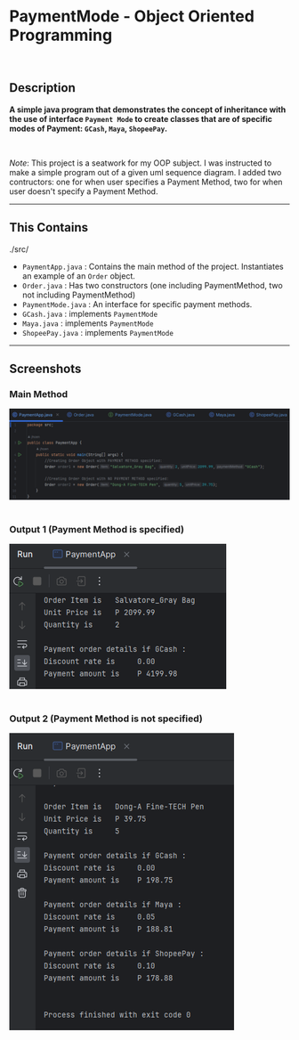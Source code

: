 # PaymentMode - Object Oriented Programming
<br>

## Description
**A simple java program that demonstrates the concept of **inheritance** with the use of interface `Payment Mode` to create classes that are of specific modes of Payment: `GCash`, `Maya`, `ShopeePay`.**

<br>

*Note*: This project is a seatwork for my OOP subject. I was instructed to make a simple program out of a given uml sequence diagram. I added two contructors: one for when user specifies a Payment Method, two for when user doesn't specify a Payment Method. 

---

## This Contains
./src/ <br>
- `PaymentApp.java` : Contains the main method of the project. Instantiates an example of an `Order` object.
- `Order.java` : Has two constructors (one including PaymentMethod, two not including PaymentMethod)
- `PaymentMode.java` : An interface for specific payment methods.
- `GCash.java` : implements `PaymentMode`
- `Maya.java` : implements `PaymentMode`
- `ShopeePay.java` : implements `PaymentMode`

---

## Screenshots
### Main Method 
![main](./imgs/main.png)
<br><br>

### Output 1 (Payment Method is specified) 
![output1](./imgs/output1.png)
<br><br>

### Output 2 (Payment Method is not specified) 
![output2](./imgs/output2.png)
<br><br>





